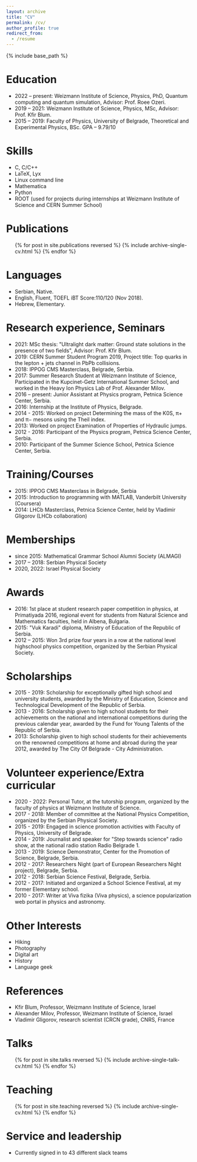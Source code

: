 ```yaml
---
layout: archive
title: "CV"
permalink: /cv/
author_profile: true
redirect_from:
  - /resume
---
```


{% include base_path %}

Education
======
* 2022 – present: Weizmann Institute of Science, Physics, PhD, Quantum computing and quantum simulation, Advisor: Prof. Roee Ozeri.
* 2019 – 2021: Weizmann Institute of Science, Physics, MSc, Advisor: Prof. Kfir Blum.
* 2015 – 2019: Faculty of Physics, University of Belgrade, Theoretical and Experimental Physics, BSc. GPA – 9.79/10
  
Skills
======
* C, C/C++
* LaTeX, Lyx
* Linux command line
* Mathematica
* Python
* ROOT (used for projects during internships at Weizmann Institute of Science and CERN Summer School)

Publications
======
  <ul>{% for post in site.publications reversed %}
    {% include archive-single-cv.html %}
  {% endfor %}</ul>

Languages
======
* Serbian, Native.
* English, Fluent, TOEFL iBT Score:110/120 (Nov 2018).
* Hebrew, Elementary.
  
Research experience, Seminars
======
* 2021: MSc thesis: "Ultralight dark matter: Ground state solutions in the presence of two fields", Advisor: Prof. Kfir Blum.
* 2019: CERN Summer Student Program 2019, Project title: Top quarks in the lepton + jets channel in PbPb collisions.
* 2018: IPPOG CMS Masterclass, Belgrade, Serbia.
* 2017: Summer Research Student at Weizmann Institute of Science, Participated in the Kupcinet-Getz International Summer School, and worked in the Heavy Ion Physics Lab of Prof. Alexander Milov.
* 2016 – present: Junior Assistant at Physics program, Petnica Science Center, Serbia.
* 2016: Internship at the Institute of Physics, Belgrade.
* 2014 - 2015: Worked on project Determining the mass of the K0S, π+ and π− mesons using the Theil index.
* 2013: Worked on project Examination of Properties of Hydraulic jumps.
* 2012 - 2016: Participant of the Physics program, Petnica Science Center, Serbia.
* 2010: Participant of the Summer Science School, Petnica Science Center, Serbia.

Training/Courses
======
* 2015: IPPOG CMS Masterclass in Belgrade, Serbia
* 2015: Introduction to programming with MATLAB, Vanderbilt University (Coursera)
* 2014: LHCb Masterclass, Petnica Science Center, held by Vladimir Gligorov (LHCb collaboration)

Memberships
======
* since 2015: Mathematical Grammar School Alumni Society (ALMAGI)
* 2017 – 2018: Serbian Physical Society
* 2020, 2022: Israel Physical Society

Awards
======
* 2016: 1st place at student research paper competition in physics, at Primatiyada 2016, regional event for students from Natural Science and Mathematics faculties, held in Albena, Bulgaria.
* 2015: "Vuk Karadi" diploma, Ministry of Education of the Republic of Serbia.
* 2012 – 2015: Won 3rd prize four years in a row at the national level highschool physics competition, organized by the Serbian Physical Society.

Scholarships
======
* 2015 - 2019: Scholarship for exceptionally gifted high school and university students, awarded by the Ministry of Education, Science and Technological Development of the Republic of Serbia.
* 2013 - 2016: Scholarship given to high school students for their achievements on the national and international competitions during the previous calendar year, awarded by the Fund for Young Talents of the Republic of Serbia.
* 2013: Scholarship given to high school students for their achievements on the renowned competitions at home and abroad during the year 2012, awarded by The City Of Belgrade - City Administration.

Volunteer experience/Extra curricular
======
* 2020 - 2022: Personal Tutor, at the tutorship program, organized by the faculty of physics at Weizmann Institute of Science.
* 2017 - 2018: Member of committee at the National Physics Competition, organized by the Serbian Physical Society.
* 2015 - 2019: Engaged in science promotion activities with Faculty of Physics, University of Belgrade.
* 2014 - 2019: Journalist and speaker for "Step towards science" radio show, at the national radio station Radio Belgrade 1.
* 2013 - 2019: Science Demonstrator, Center for the Promotion of Science, Belgrade, Serbia.
* 2012 - 2017: Researchers Night (part of European Researchers Night project), Belgrade, Serbia.
* 2012 - 2018: Serbian Science Festival, Belgrade, Serbia.
* 2012 - 2017: Initiated and organized a School Science Festival, at my former Elementary school.
* 2010 - 2017: Writer at Viva fizika (Viva physics), a science popularization web portal in physics and astronomy.

Other Interests
======
* Hiking
* Photography
* Digital art
* History
* Language geek

References
======
* Kfir Blum, Professor, Weizmann Institute of Science, Israel
* Alexander Milov, Professor, Weizmann Institute of Science, Israel
* Vladimir Gligorov, research scientist (CRCN grade), CNRS, France

Talks
======
  <ul>{% for post in site.talks reversed %}
    {% include archive-single-talk-cv.html  %}
  {% endfor %}</ul>
  
Teaching
======
  <ul>{% for post in site.teaching reversed %}
    {% include archive-single-cv.html %}
  {% endfor %}</ul>
  
Service and leadership
======
* Currently signed in to 43 different slack teams
